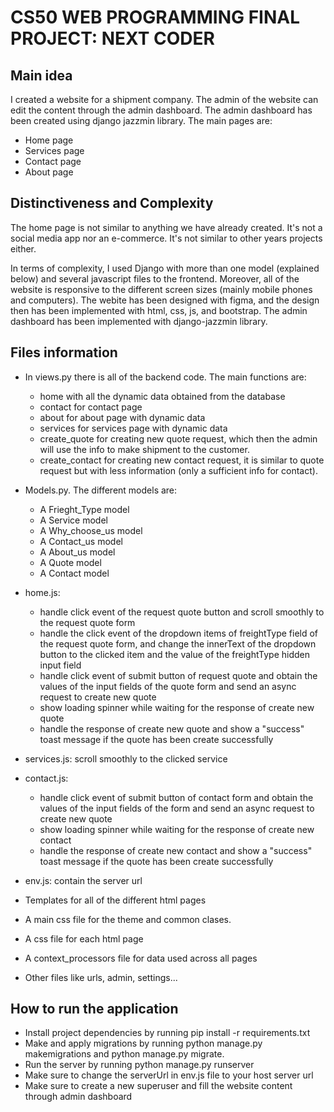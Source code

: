 # CS50 WEB PROGRAMMING FINAL PROJECT: NEXT CODER

## Main idea
I created a website for a shipment company. The admin of the website can edit the content through the admin dashboard. The admin dashboard has been created using django jazzmin library. The main pages are:

* Home page
* Services page
* Contact page
* About page


## Distinctiveness and Complexity
The home page is not similar to anything we have already created. It's not a social media app nor an e-commerce. It's not similar to other years projects either. 

In terms of complexity, I used Django with more than one model (explained below) and several javascript files to the frontend. 
Moreover, all of the website is responsive to the different screen sizes (mainly mobile phones and computers).
The webite has been designed with figma, and the design then has been implemented with html, css, js, and bootstrap.
The admin dashboard has been implemented with django-jazzmin library.

## Files information

* In views.py there is all of the backend code. The main functions are:
    * home with all the dynamic data obtained from the database 
    * contact for contact page
    * about for about page with dynamic data 
    * services for services page with dynamic data 
    * create_quote for creating new quote request, which then the admin will use the info to make shipment to the customer.
    * create_contact for creating new contact request, it is similar to quote request but with less information (only a sufficient info for contact).

* Models.py. The different models are:
    * A Frieght_Type model
    * A Service model
    * A Why_choose_us model
    * A Contact_us model
    * A About_us model
    * A Quote model
    * A Contact model

* home.js:
    * handle click event of the request quote button and scroll smoothly to the request quote form
    * handle the click event of the dropdown items of freightType field of the request quote form, and change the innerText of the dropdown button to the clicked item and the value of the freightType hidden input field
    * handle click event of submit button of request quote and obtain the values of the input fields of the quote form and send an async request to create new quote
    * show loading spinner while waiting for the response of create new quote
    * handle the response of create new quote and show a "success" toast message if the quote has been create successfully

* services.js: scroll smoothly to the clicked service

* contact.js:
    * handle click event of submit button of contact form and obtain the values of the input fields of the form and send an async request to create new quote
    * show loading spinner while waiting for the response of create new contact
    * handle the response of create new contact and show a "success" toast message if the quote has been create successfully

* env.js: contain the server url

* Templates for all of the different html pages

* A main css file for the theme and common clases. 

* A css file for each html page

* A context_processors file for data used across all pages

* Other files like urls, admin, settings...

## How to run the application
* Install project dependencies by running pip install -r requirements.txt
* Make and apply migrations by running python manage.py makemigrations and python manage.py migrate.
* Run the server by running python manage.py runserver
* Make sure to change the serverUrl in env.js file to your host server url
* Make sure to create a new superuser and fill the website content through admin dashboard